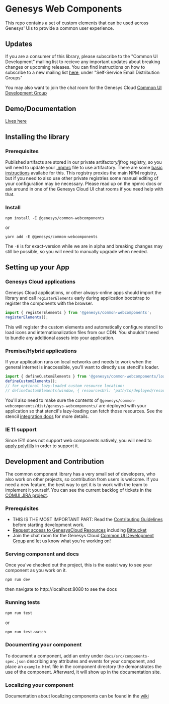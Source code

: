 # Genesys Web Components

This repo contains a set of custom elements that can be used across Genesys' UIs to provide a common user experience.

## Updates

If you are a consumer of this library, please subscribe to the "Common UI Development" mailing list to recieve any
important updates about breaking changes or upcoming releases. You can find instructions on how to subscribe to a
new mailing list [here](https://intranet.genesys.com/spaces/viewspace.action?key=IC), under "Self-Service Email
Distribution Groups"

You may also want to join the chat room for the Genesys Cloud [Common UI Development Group](https://apps.mypurecloud.com/directory/#/group/3fd509fa-c20b-4cfe-ab01-f81588d2a510)

## Demo/Documentation

[Lives here](https://apps.inindca.com/common-ui-docs/#/genesys-webcomponents/latest)

## Installing the library

### Prerequisites

Published artifacts are stored in our private artifactory/jfrog registry, so you will need to update your
[.npmrc](https://docs.npmjs.com/configuring-npm/npmrc.html) file to use artifactory. There are some
[basic instructions](https://confluence.inin.com/display/PureCloud/Setting+up+.npmrc+for+Artifactory) availabe for
this. This registry proxies the main NPM registry, but if you need to also use other private registries some
manual editing of your configuration may be necessary. Please read up on the npmrc docs or ask around in one of
the Genesys Cloud UI chat rooms if you need help with that.

### Install

`npm install -E @genesys/common-webcomponents`

or

`yarn add -E @genesys/common-webcomponents`

The `-E` is for exact-version while we are in alpha and breaking changes may still be possible, so you will need to manually upgrade when needed.

## Setting up your App

### Genesys Cloud applications

Genesys Cloud applications, or other always-online apps should import the library and call
`registerElements` early during application bootstrap to register the components with the browser.

```javascript
import { registerElements } from '@genesys/common-webcomponents';
registerElements();
```

This will register the custom elements and automatically configure stencil to load icons and internationalization files from our CDN.
You shouldn't need to bundle any additional assets into your application.

### Premise/Hybrid applications

If your application runs on local networks and needs to work when the general internet is inaccessible, you'll want to directly use
stencil's loader.

```javascript
import { defineCustomElements } from '@genesys/common-webcomponents/loader';
defineCustomElements();
// for optional lazy-loaded custom resource location:
// defineCustomElements(window, { resourcesUrl: 'path/to/deployed/resources' });
```

You'll also need to make sure the contents of `@genesys/common-webcomponents/dist/genesys-webcomponents/` are deployed with your
application so that stencil's lazy-loading can fetch those resources. See the stencil [integration docs](https://stenciljs.com/docs/overview)
for more details.

### IE 11 support

Since IE11 does not support web components natively, you will need to
[apply polyfills](https://stenciljs.com/docs/angular#edge-and-ie11-polyfills) in order to support it.

## Development and Contribution

The common component library has a very small set of developers, who also work on other projects, so
contribution from users is welcome. If you need a new feature, the best way to get it is to work
with the team to implement it yourself. You can see the current backlog of tickets in the [COMUI JIRA project](https://inindca.atlassian.net/projects/COMUI).

### Prerequisites

- THIS IS THE MOST IMPORTANT PART: Read the [Contributing Guidelines](./CONTRIBUTING.md) before starting development work.
- [Request access to GenesysCloud Resources](https://confluence.inin.com/display/PureCloud/How+to+Request+Access+to+Genesys+Cloud+Resources) including [Bitbucket](https://bitbucket.org/inindca/)
- Join the chat room for the Genesys Cloud [Common UI Development Group](https://apps.mypurecloud.com/directory/#/group/3fd509fa-c20b-4cfe-ab01-f81588d2a510) and let us know what you're working on!

### Serving component and docs

Once you've checked out the project, this is the easist way to see your component as you work on it.

```sh
npm run dev
```

then navigate to http://localhost:8080 to see the docs

### Running tests

```sh
npm run test
```

or

```sh
npm run test.watch
```

### Documenting your component

To document a component, add an entry under `docs/src/components-spec.json` describing any attributes and events
for your component, and place an `example.html` file in the component directory the demonstrates the use of
the component. Afterward, it will show up in the documentation site.

### Localizing your component

Documentation about localizing components can be found in the
[wiki](https://bitbucket.org/inindca/genesys-webcomponents/wiki/Localization)
